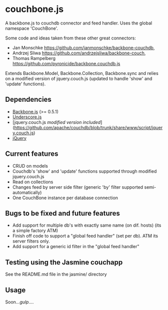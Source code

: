 
couchbone.js
============

A backbone.js to couchdb connector and feed handler.  Uses the global namespace 'CouchBone'.

Some code and ideas taken from these other great connectors:

* Jan Monschke https://github.com/janmonschke/backbone-couchdb,
* Andrzej Sliwa https://github.com/andrzejsliwa/backbone-couch,
* Thomas Rampelberg https://github.com/pyronicide/backbone.couchdb.js


Extends Backbone.Model, Backbone.Collection, Backbone.sync and relies on a modified version
of jquery.couch.js (updated to handle 'show' and 'update' functions).
  
Dependencies
------------

* [Backbone.js](https://github.com/documentcloud/backbone) (>= 0.5.1)
* [Underscore.js](https://github.com/documentcloud/underscore)
* [jquery.couch.js *modified version included*] (https://github.com/apache/couchdb/blob/trunk/share/www/script/jquery.couch.js)
* [jQuery](http://www.jquery.com/)

Current features
----------------

- CRUD on models
- Couchdb's 'show' and 'update' functions supported through modified jquery.couch.js
- Read on collections
- Changes feed by server side filter (generic 'by' filter supported semi-automatically)
- One CouchBone instance per database connection


Bugs to be fixed and future features
--------------------------------------

- Add support for multiple db's with exactly same name (on dif. hosts) (its a simple factory ATM)
- Finish off code to support a "global feed handler" (set per db).  ATM its server filters only.
- Add support for a generic id filter in the "global feed handler"


Testing using the Jasmine couchapp
----------------------------------

See the README.md file in the jasmine/ directory


Usage
-----

Soon...*gulp*....

